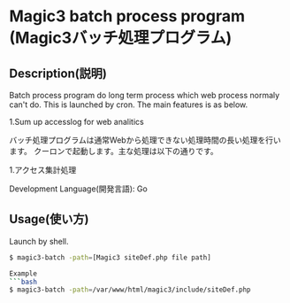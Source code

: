 Magic3 batch process program
(Magic3バッチ処理プログラム)
====

## Description(説明)

Batch process program do long term process which web process normaly can't do.
This is launched by cron.
The main features is as below.

1.Sum up accesslog for web analitics

バッチ処理プログラムは通常Webから処理できない処理時間の長い処理を行います。
クーロンで起動します。主な処理は以下の通りです。

1.アクセス集計処理

Development Language(開発言語): Go

## Usage(使い方)
Launch by shell.
```bash
$ magic3-batch -path=[Magic3 siteDef.php file path]

Example
```bash
$ magic3-batch -path=/var/www/html/magic3/include/siteDef.php

